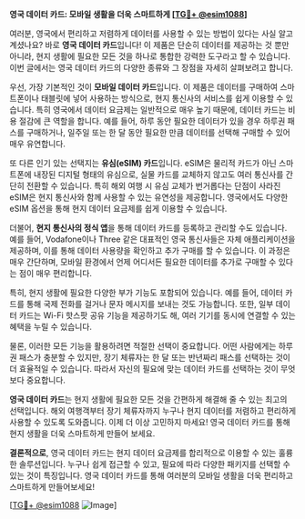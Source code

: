 **영국 데이터 카드: 모바일 생활을 더욱 스마트하게 [[TG💪+ @esim1088](https://t.me/s/esim1088)]**

여러분, 영국에서 편리하고 저렴하게 데이터를 사용할 수 있는 방법이 있다는 사실 알고 계셨나요? 바로 **영국 데이터 카드**입니다! 이 제품은 단순히 데이터를 제공하는 것 뿐만 아니라, 현지 생활에 필요한 모든 것을 하나로 통합한 강력한 도구라고 할 수 있습니다. 이번 글에서는 영국 데이터 카드의 다양한 종류와 그 장점을 자세히 살펴보려고 합니다.

우선, 가장 기본적인 것이 **모바일 데이터 카드**입니다. 이 제품은 데이터를 구매하여 스마트폰이나 태블릿에 넣어 사용하는 방식으로, 현지 통신사의 서비스를 쉽게 이용할 수 있습니다. 특히 영국에서 데이터 요금제는 일반적으로 매우 높기 때문에, 데이터 카드는 비용 절감에 큰 역할을 합니다. 예를 들어, 하루 동안 필요한 데이터가 있을 경우 하루권 패스를 구매하거나, 일주일 또는 한 달 동안 필요한 만큼 데이터를 선택해 구매할 수 있어 매우 유연합니다.

또 다른 인기 있는 선택지는 **유심(eSIM) 카드**입니다. eSIM은 물리적 카드가 아닌 스마트폰에 내장된 디지털 형태의 유심으로, 실물 카드를 교체하지 않고도 여러 통신사를 간단히 전환할 수 있습니다. 특히 해외 여행 시 유심 교체가 번거롭다는 단점이 사라진 eSIM은 현지 통신사와 함께 사용할 수 있는 유연성을 제공합니다. 영국에서도 다양한 eSIM 옵션을 통해 현지 데이터 요금제를 쉽게 이용할 수 있습니다.

더불어, **현지 통신사의 정식 앱**을 통해 데이터 카드를 등록하고 관리할 수도 있습니다. 예를 들어, Vodafone이나 Three 같은 대표적인 영국 통신사들은 자체 애플리케이션을 제공하며, 이를 통해 데이터 사용량을 확인하고 추가 구매를 할 수 있습니다. 이 과정은 매우 간단하며, 모바일 환경에서 언제 어디서든 필요한 데이터를 추가로 구매할 수 있다는 점이 매우 편리합니다.

특히, 현지 생활에 필요한 다양한 부가 기능도 포함되어 있습니다. 예를 들어, 데이터 카드를 통해 국제 전화를 걸거나 문자 메시지를 보내는 것도 가능합니다. 또한, 일부 데이터 카드는 Wi-Fi 핫스팟 공유 기능을 제공하기도 해, 여러 기기를 동시에 연결할 수 있는 혜택을 누릴 수 있습니다.

물론, 이러한 모든 기능을 활용하려면 적절한 선택이 중요합니다. 어떤 사람에게는 하루권 패스가 충분할 수 있지만, 장기 체류자는 한 달 또는 반년짜리 패스를 선택하는 것이 더 효율적일 수 있습니다. 따라서 자신의 필요에 맞는 데이터 카드를 선택하는 것이 무엇보다 중요합니다.

**영국 데이터 카드**는 현지 생활에 필요한 모든 것을 간편하게 해결해 줄 수 있는 최고의 선택입니다. 해외 여행객부터 장기 체류자까지 누구나 현지 데이터를 저렴하고 편리하게 사용할 수 있도록 도와줍니다. 이제 더 이상 고민하지 마세요! 영국 데이터 카드를 통해 현지 생활을 더욱 스마트하게 만들어 보세요.

**결론적으로**, 영국 데이터 카드는 현지 데이터 요금제를 합리적으로 이용할 수 있는 훌륭한 솔루션입니다. 누구나 쉽게 접근할 수 있고, 필요에 따라 다양한 패키지를 선택할 수 있는 것이 특징입니다. 영국 데이터 카드를 통해 여러분의 모바일 생활을 더욱 편리하고 스마트하게 만들어보세요!

[[TG💪+ @esim1088](https://t.me/s/esim1088) ![Image](https://i.postimg.cc/Y0z9fWf4/image.png)]